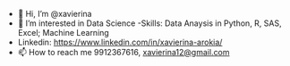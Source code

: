 - 👋 Hi, I’m @xavierina
- 👀 I’m interested in Data Science
-Skills: Data Anaysis in Python, R, SAS, Excel; Machine Learning
- Linkedin: https://www.linkedin.com/in/xavierina-arokia/
- 📫 How to reach me 9912367616, xavierina12@gmail.com

<!---
xavierina12/xavierina12 is a ✨ special ✨ repository because its `README.md` (this file) appears on your GitHub profile.
You can click the Preview link to take a look at your changes.
--->
